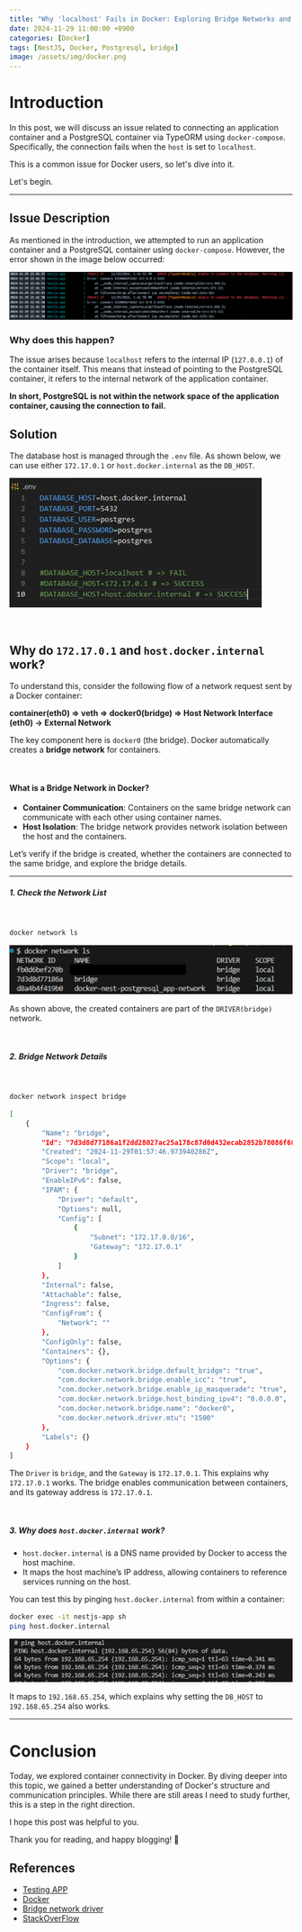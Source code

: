 ```yaml
---
title: "Why 'localhost' Fails in Docker: Exploring Bridge Networks and Solutions"
date: 2024-11-29 11:00:00 +0900
categories: [Docker]
tags: [NestJS, Docker, Postgresql, bridge]
image: /assets/img/docker.png
---
```



# Introduction

In this post, we will discuss an issue related to connecting an application container and a PostgreSQL container via TypeORM using `docker-compose`. Specifically, the connection fails when the `host` is set to `localhost`. 

This is a common issue for Docker users, so let's dive into it.

Let's begin.

---

## Issue Description

As mentioned in the introduction, we attempted to run an application container and a PostgreSQL container using `docker-compose`. However, the error shown in the image below occurred:

![1](/assets/img/posts/24.11/241129_01.png)

### Why does this happen?

The issue arises because `localhost` refers to the internal IP (`127.0.0.1`) of the container itself. This means that instead of pointing to the PostgreSQL container, it refers to the internal network of the application container.

**In short, PostgreSQL is not within the network space of the application container, causing the connection to fail.**

## Solution

The database host is managed through the `.env` file. As shown below, we can use either `172.17.0.1` or `host.docker.internal` as the `DB_HOST`.

![2](/assets/img/posts/24.11/241129_02.png)

<br />

## Why do `172.17.0.1` and `host.docker.internal` work?

To understand this, consider the following flow of a network request sent by a Docker container:

**container(eth0) => veth => docker0(bridge) => Host Network Interface (eth0) → External Network**

The key component here is `docker0` (the bridge). Docker automatically creates a **bridge network** for containers.

<br />

#### What is a Bridge Network in Docker?

- **Container Communication**: Containers on the same bridge network can communicate with each other using container names.
- **Host Isolation**: The bridge network provides network isolation between the host and the containers.

Let’s verify if the bridge is created, whether the containers are connected to the same bridge, and explore the bridge details.

---

##### 1. Check the Network List

<br />

```bash
docker network ls
```
![3](/assets/img/posts/24.11/241129_03.png)

As shown above, the created containers are part of the `DRIVER(bridge)` network.

<br />

##### 2. Bridge Network Details

<br />

```bash
docker network inspect bridge
```

```sh
[
    {
        "Name": "bridge",
        "Id": "7d3d8d77186a1f2dd28027ac25a178c87d0d432ecab2852b78086f68b6301696",
        "Created": "2024-11-29T01:57:46.973940286Z",
        "Scope": "local",
        "Driver": "bridge",
        "EnableIPv6": false,
        "IPAM": {
            "Driver": "default",
            "Options": null,
            "Config": [
                {
                    "Subnet": "172.17.0.0/16",
                    "Gateway": "172.17.0.1"
                }
            ]
        },
        "Internal": false,
        "Attachable": false,
        "Ingress": false,
        "ConfigFrom": {
            "Network": ""
        },
        "ConfigOnly": false,
        "Containers": {},
        "Options": {
            "com.docker.network.bridge.default_bridge": "true",
            "com.docker.network.bridge.enable_icc": "true",
            "com.docker.network.bridge.enable_ip_masquerade": "true",
            "com.docker.network.bridge.host_binding_ipv4": "0.0.0.0",
            "com.docker.network.bridge.name": "docker0",
            "com.docker.network.driver.mtu": "1500"
        },
        "Labels": {}
    }
]
```

The `Driver` is `bridge`, and the `Gateway` is `172.17.0.1`. This explains why `172.17.0.1` works. The bridge enables communication between containers, and its gateway address is `172.17.0.1`.

<br />

##### 3. Why does `host.docker.internal` work?

- `host.docker.internal` is a DNS name provided by Docker to access the host machine.
- It maps the host machine’s IP address, allowing containers to reference services running on the host.

You can test this by pinging `host.docker.internal` from within a container:

```bash
docker exec -it nestjs-app sh
ping host.docker.internal
```

![3](/assets/img/posts/24.11/241129_04.png)

It maps to `192.168.65.254`, which explains why setting the `DB_HOST` to `192.168.65.254` also works.

---

# Conclusion

Today, we explored container connectivity in Docker. By diving deeper into this topic, we gained a better understanding of Docker's structure and communication principles. While there are still areas I need to study further, this is a step in the right direction.

I hope this post was helpful to you.

Thank you for reading, and happy blogging! 🚀

## References

- [Testing APP](https://github.com/hoonapps/Docker-bridge)
- [Docker](https://www.docker.com/)
- [Bridge network driver](https://docs.docker.com/engine/network/drivers/bridge/)
- [StackOverFlow](https://stackoverflow.com/questions/48546124/what-is-the-linux-equivalent-of-host-docker-internal)



<!-- In this post, 
docker-compose에서 애플리케이션 앱 컨테이너와 postgresql 컨테이너를 올리고 두개를 Typeorm 모듈을 통해 연결했는데 
host를 localhost로 연결했을때 실패한 이슈에 대해서 얘기하고자 합니다.

도커를 사용하는 사람들은 한번쯤은 겪어본 이슈일것 같아서 자세하게 파헤쳐 보겠습니다.

그럼 시작합니다.

---

## 이슈 내용

소개글에 있듯이 docker-compose를 통해서 도커에 애플리케이션 앱 컨테이너와 PostgreSQL 컨테이너를 올렸는데
이미지와 같은 에러가 났다.

![1](/assets/img/posts/24.11/241129_01.png)

### 왜 안될까?

당연하게도 localhost는 컨테이너 내부 IP (127.0.0.1)를 가리키므로 PostgreSQL 컨테이너가 아닌 애플리케이션 컨테이너의 내부 네트워크를 참조하기 때문이다.

**즉 PostgreSQL은 애플리케이션 컨테이너의 네트워크 공간에 없으므로 연결 실패.**

## 해결 방법

.env 파일에서 db host를 관리하는데

![2](/assets/img/posts/24.11/241129_02.png)

위 이미지처럼
DB_HOST에 172.17.0.1 과 host.docker.internal을 사용하면 된다.

<br />

## 172.17.0.1 과 host.docker.internal 은 왜 될까?

위에 이유를 알기 위해 앞서 도커 컨테이너가 네트워크 요청을 보내게 되면

**container(eth0) => veth => docker0(bridge) => Host Network Interface (eth0) → External Network**

이런 flow로 진행이돼

여기서 우리가 집중해야 되는곳은

docker0(bridge)야 도커는 기본적으로 컨테이터에서 **bridge** 네트워크가 자동적으로 생성이 돼

<br />

#### What is Bridge Network in Docker

- 컨테이너 간 통신: 같은 브리지 네트워크에 있는 컨테이너들은 컨테이너 이름을 통해 통신할 수 있습니다.
- 호스트 격리: 브리지 네트워크는 컨테이너와 호스트 간의 네트워크 격리를 제공합니다.

그럼 실제로 bridge가 생성이 됐는지 컨테이너들이 같은 bridge에 연결되어 있는지 확인해보고 bridge 상세 정보를 봐보자

---
<br />

##### 1. 네트워크 목록 확인하기
<br />

```bash
docker network ls
```
![3](/assets/img/posts/24.11/241129_03.png)

위 처럼 내가 만든 컨테이너가 DRIVER(bridge)에 들어가 있는것을 확인 할 수 있어

<br />

##### 2. Bridge 네트워크 상세 정보
<br />
```bash
docker network inspect bridge
```

```sh
[
    {
        "Name": "bridge",
        "Id": "7d3d8d77186a1f2dd28027ac25a178c87d0d432ecab2852b78086f68b6301696",
        "Created": "2024-11-29T01:57:46.973940286Z",
        "Scope": "local",
        "Driver": "bridge",
        "EnableIPv6": false,
        "IPAM": {
            "Driver": "default",
            "Options": null,
            "Config": [
                {
                    "Subnet": "172.17.0.0/16",
                    "Gateway": "172.17.0.1"
                }
            ]
        },
        "Internal": false,
        "Attachable": false,
        "Ingress": false,
        "ConfigFrom": {
            "Network": ""
        },
        "ConfigOnly": false,
        "Containers": {},
        "Options": {
            "com.docker.network.bridge.default_bridge": "true",
            "com.docker.network.bridge.enable_icc": "true",
            "com.docker.network.bridge.enable_ip_masquerade": "true",
            "com.docker.network.bridge.host_binding_ipv4": "0.0.0.0",
            "com.docker.network.bridge.name": "docker0",
            "com.docker.network.driver.mtu": "1500"
        },
        "Labels": {}
    }
]
```

위에서 보면 Driver: bridge 이고 Gateway가 172.17.0.1 이야

그래서 우리가 localhost는 안됐는데 172.17.0.1가 되는 이유가 여기에 있어
앞에 bridge에 설명한것처럼 컨테이너간의 통신을 bridge가 가능하게 해주는데 bridge의 gateway 주소가 172.17.0.1 이였기때문에

database_host를 172.17.0.1로 설정했을때 가능했던 이유였어.

<br />

##### 3. `host.docker.internal`는 왜 될까?

- Docker가 호스트 머신에 대한 접근을 위해 제공한 DNS 이름.
- 호스트 머신에 서비스를 참조하려면 호스트의 IP 주소를 알아야 하는데 `host.docker.internal`은 이런 상황에서 사용자를 대신해 호스트 머신의 IP 주소를 자동으로 매핑해주는 역할을 합니다.

실제로 컨테이너 안에서 host.docker.internal로 핑을 날려보면

```bash
docker exec -it nestjs-app sh
ping host.docker.internal
```

![3](/assets/img/posts/24.11/241129_04.png)

192.168.65.254로 매핑 되서 보내지는걸 볼 수 있어

그래서 host.docker.internal 뿐만아니라 database_host를 192.168.65.254로 설정해도 정상적으로 연결이 되는걸 확인 할 수 있어

---

# Conclusion

오늘은 도커 컨테이너간의 연결에 대해서 글을 써봤는데 개발 할때는 그냥 지나갔던 부분을
조금이나마 자세하게 알아봐서 도커의 구조와 통신원리를 알 수 있었어
내가 틀린부분도 있고 아직 전체적인 구조를 자세하게 모르지만 더 공부해야지!
이 글을 보고 여러분도 도움이 됐으면 좋겠다

Thank you for reading, and happy blogging! 🚀

## References

- [Testing APP](https://github.com/hoonapps/Docker-bridge)
- [Docker](https://www.docker.com/)
- [Bridge network driver](https://docs.docker.com/engine/network/drivers/bridge/)
- [StackOverFlow](https://stackoverflow.com/questions/48546124/what-is-the-linux-equivalent-of-host-docker-internal) -->

